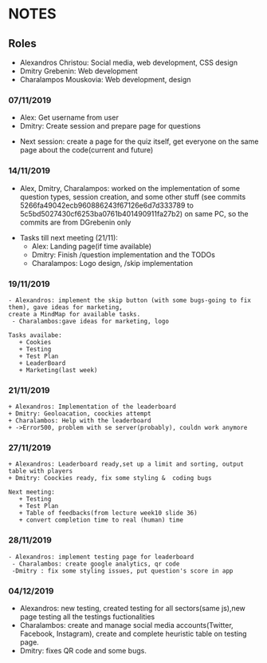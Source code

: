 # NOTES

## Roles
- Alexandros Christou: Social media, web development, CSS design
- Dmitry Grebenin: Web development
- Charalampos Mouskovia: Web development, design


### 07/11/2019
- Alex: Get username from user
- Dmitry: Create session and prepare page for questions

* Next session: create a page for the quiz itself, get everyone on the same page about the code(current and future)

### 14/11/2019
- Alex, Dmitry, Charalampos: worked on the implementation of some question types, session creation, and some other stuff (see commits 5266fa49042ecb960886243f67126e6d7d333789 to 5c5bd5027430cf6253ba0761b401490911fa27b2) on same PC, so the commits are from DGrebenin only

* Tasks till next meeting (21/11):
    + Alex: Landing page(if time available)
    + Dmitry: Finish /question implementation and the TODOs
    + Charalampos: Logo design, /skip implementation
    
### 19/11/2019
    - Alexandros: implement the skip button (with some bugs-going to fix them), gave ideas for marketing,
    create a MindMap for available tasks.
     - Charalambos:gave ideas for marketing, logo   
          
    Tasks availabe:
       + Cookies
       + Testing
       + Test Plan
       + LeaderBoard
       + Marketing(last week)
     
### 21/11/2019
    + Alexandros: Implementation of the leaderboard
    + Dmitry: Geoloacation, coockies attempt
    + Charalambos: Help with the leaderboard
    + ->Error500, problem with se server(probably), couldn work anymore

 ### 27/11/2019
    + Alexandros: Leaderboard ready,set up a limit and sorting, output table with players
    + Dmitry: Coockies ready, fix some styling &  coding bugs
                            
    Next meeting:
       + Testing
       + Test Plan
       + Table of feedbacks(from lecture week10 slide 36)
       + convert completion time to real (human) time
       
 ### 28/11/2019
    - Alexandros: implement testing page for leaderboard
     - Charalambos: create google analytics, qr code
     -Dmitry : fix some styling issues, put question's score in app
     
     
 ### 04/12/2019
 - Alexandros: new testing, created testing for all sectors(same js),new page testing all the testings fuctionalities
 - Charalambos: create and manage social media accounts(Twitter, Facebook, Instagram), 
     create and complete heuristic table on testing page.
 - Dmitry: fixes QR code and some bugs.
          
   
